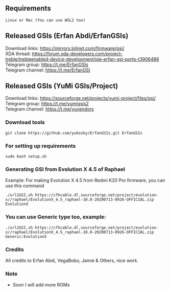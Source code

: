 ## Requirements
    Linux or Mac (You can use WSL2 too)

## Released GSIs (Erfan Abdi/ErfanGSIs)
Download links: https://mirrors.lolinet.com/firmware/gsi/  
XDA thread: https://forum.xda-developers.com/project-treble/trebleenabled-device-development/pie-erfan-gsi-ports-t3906486  
Telegram group: https://t.me/ErfanGSIs  
Telegram channel: https://t.me/ErfanGSI  

## Released GSIs (YuMi GSIs/Project)
Download links: https://sourceforge.net/projects/yumi-project/files/gsi/  
Telegram group: https://t.me/yumigsis2  
Telegram channel: https://t.me/yuvendors  

### Download tools
```
git clone https://github.com/yukosky/ErfanGSIs.git ErfanGSIs
```

### For setting up requirements
    sudo bash setup.sh

### Generating GSI from Evolution X 4.5 of Raphael
Example: For making Evolution X 4.5 from Redmi K20 Pro firmware, you can use this command
```
./url2GSI.sh https://cfhcable.dl.sourceforge.net/project/evolution-x//raphael/EvolutionX_4.5_raphael-10.0-20200713-0926-OFFICIAL.zip EvolutionX
```

### You can use Generic type too, example:
```
./url2GSI.sh https://cfhcable.dl.sourceforge.net/project/evolution-x//raphael/EvolutionX_4.5_raphael-10.0-20200713-0926-OFFICIAL.zip Generic:EvolutionX
```

### Credits
All credits to Erfan Abdi, VegaBobo, Jamie & Others, nice work.

### Note
- Soon I will add more ROMs
